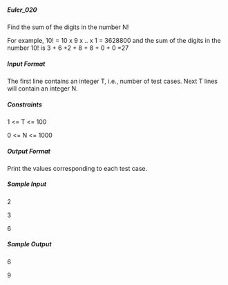 ##### Euler_020
Find the sum of the digits in the number N!

For example, 10! = 10 x 9 x .. x 1 = 3628800 and the sum of the digits in the number 10! is 3 + 6 +2 + 8 + 8 + 0 + 0 =27

##### Input Format

The first line contains an integer T, i.e., number of test cases.
Next T lines will contain an integer N.

##### Constraints

1 <= T <= 100

0 <= N <= 1000

##### Output Format

Print the values corresponding to each test case.

##### Sample Input

2

3

6

##### Sample Output

6

9